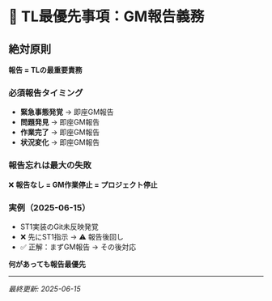 # 🚨 TL最優先事項：GM報告義務

## 絶対原則
**報告 = TLの最重要責務**

### 必須報告タイミング
- **緊急事態発覚** → 即座GM報告
- **問題発見** → 即座GM報告  
- **作業完了** → 即座GM報告
- **状況変化** → 即座GM報告

### 報告忘れは最大の失敗
❌ **報告なし = GM作業停止 = プロジェクト停止**

### 実例（2025-06-15）
- ST1実装のGit未反映発覚
- ❌ 先にST1指示 → ⚠️ 報告後回し
- ✅ 正解：まずGM報告 → その後対応

**何があっても報告最優先**

---
*最終更新: 2025-06-15*